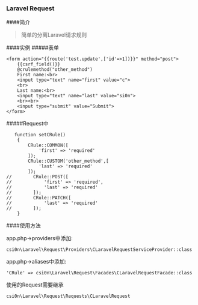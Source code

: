### Laravel Request

####简介

>简单的分离Laravel请求规则

####实例
#####表单
```
<form action="{{route('test.update',['id'=>1])}}" method="post">
    {{csrf_field()}}
    @crulemethod("other_method")
    First name:<br>
    <input type="text" name="first" value="c">
    <br>
    Last name:<br>
    <input type="text" name="last" value="si0n">
    <br><br>
    <input type="submit" value="Submit">
</form>
```
#####Request中
```
   function setCRule()
    {
        CRule::COMMON([
            'first' => 'required'
        ]);
        CRule::CUSTOM('other_method',[
            'last' => 'required'
        ]);
//        CRule::POST([
//            'first' => 'required',
//            'last' => 'required'
//        ]);
//        CRule::PATCH([
//            'last' => 'required'
//        ]);
    }
```
####使用方法

app.php->providers中添加:
```
csi0n\Laravel\Request\Providers\CLaravelRequestServiceProvider::class
```

app.php->aliases中添加:
```
'CRule' => csi0n\Laravel\Request\Facades\CLaravelRequestFacade::class
```

使用的Request需要继承
```
csi0n\Laravel\Request\Requests\CLaravelRequest
```





